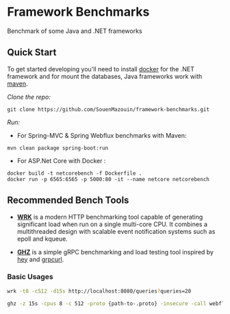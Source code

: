 # Framework Benchmarks

Benchmark of some Java and .NET frameworks


## Quick Start
To get started developing you'll need to install [docker](https://docs.docker.com/install/) for the .NET framework and for mount the databases, Java frameworks work with [maven](https://maven.apache.org/).

*Clone the repo:*
```
git clone https://github.com/SouenMazouin/framework-benchmarks.git
```
*Run:*

* For Spring-MVC & Spring Webflux benchmarks with Maven:

```
mvn clean package spring-boot:run
```

* For ASP.Net Core with Docker :
```
docker build -t netcorebench -f Dockerfile . 
docker run -p 6565:6565 -p 5000:80 -it --name netcore netcorebench
```

## Recommended Bench Tools

* **[WRK](https://github.com/wg/wrk)** is a modern HTTP benchmarking tool capable of generating significant load when run on a single multi-core CPU. It combines a multithreaded design with scalable event notification systems such as epoll and kqueue.

* **[GHZ](https://ghz.sh/)**
is a simple gRPC benchmarking and load testing tool inspired by
[hey](https://ghz.sh/) and [grpcurl](https://github.com/fullstorydev/grpcurl).
 
### Basic Usages

```bash
wrk -t8 -c512 -d15s http://localhost:8080/queries?queries=20
```

```bash
ghz -z 15s -cpus 8 -c 512 -proto {path-to-.proto} -insecure -call webfluxbench.WebfluxService.InMemory -d '{}' 0.0.0.0:6565
```





